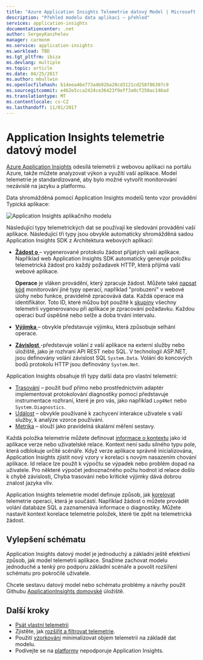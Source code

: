 ```yaml
---
title: "Azure Application Insights Telemetrie datový Model | Microsoft Docs"
description: "Přehled modelu data aplikací – přehled"
services: application-insights
documentationcenter: .net
author: SergeyKanzhelev
manager: carmonm
ms.service: application-insights
ms.workload: TBD
ms.tgt_pltfrm: ibiza
ms.devlang: multiple
ms.topic: article
ms.date: 04/25/2017
ms.author: mbullwin
ms.openlocfilehash: b14eea46e773a4b92ba20cd3121cd258f86307c9
ms.sourcegitcommit: e462e5cca2424ce36423f9eff3a0cf250ac146ad
ms.translationtype: MT
ms.contentlocale: cs-CZ
ms.lasthandoff: 11/01/2017
---
```

# <a name="application-insights-telemetry-data-model"></a>Application Insights telemetrie datový model

[Azure Application Insights](app-insights-overview.md) odesílá telemetrii z webovou aplikaci na portálu Azure, takže můžete analyzovat výkon a využití vaší aplikace. Model telemetrie je standardizované, aby bylo možné vytvořit monitorování nezávislé na jazyku a platformu. 

Data shromážděná pomocí Application Insights modelů tento vzor provádění Typická aplikace:

![Application Insights aplikačního modelu](./media/application-insights-data-model/application-insights-data-model.png)

Následující typy telemetrických dat se používají ke sledování provádění vaší aplikace. Následující tři typy jsou obvykle automaticky shromážděná sadou Application Insights SDK z Architektura webových aplikací:

* [**Žádost o** ](application-insights-data-model-request-telemetry.md) – vygenerované protokolu žádost přijatých vaší aplikace. Například web Application Insights SDK automaticky generuje položku telemetrická žádost pro každý požadavek HTTP, která přijímá vaší webové aplikace. 

    **Operace** je vláken provádění, který zpracuje žádost. Můžete také [napsat kód](app-insights-api-custom-events-metrics.md#trackrequest) monitorování jiné typy operací, například "probuzení" v webové úlohy nebo funkce, pravidelně zpracovává data.  Každá operace má identifikátor. Toto ID, které můžou být použité k [skupiny](application-insights-correlation.md) všechny telemetrii vygenerovanou při aplikace je zpracování požadavku. Každou operaci buď úspěšné nebo selže a doba trvání intervalu.
* [**Výjimka** ](application-insights-data-model-exception-telemetry.md) – obvykle představuje výjimku, která způsobuje selhání operace.
* [**Závislost** ](application-insights-data-model-dependency-telemetry.md) -představuje volání z vaší aplikace na externí služby nebo úložiště, jako je rozhraní API REST nebo SQL. V technologii ASP.NET, jsou definovány volání závislost SQL `System.Data`. Volání do koncových bodů protokolu HTTP jsou definovány `System.Net`. 

Application Insights obsahuje tři typy další data pro vlastní telemetrii:

* [Trasování](application-insights-data-model-trace-telemetry.md) – použít buď přímo nebo prostřednictvím adaptér implementovat protokolování diagnostiky pomocí představuje instrumentace rozhraní, které je pro vás, jako například `Log4Net` nebo `System.Diagnostics`.
* [Událost](application-insights-data-model-event-telemetry.md) – obvykle používané k zachycení interakce uživatele s vaší služby, k analýze vzorce používání.
* [Metrika](application-insights-data-model-metric-telemetry.md) – slouží jako pravidelná skalární měření sestavy.

Každá položka telemetrie můžete definovat [informace o kontextu](application-insights-data-model-context.md) jako id aplikace verze nebo uživatelské relace. Kontext není sadu silného typu pole, která odblokuje určité scénáře. Když verze aplikace správně inicializována, Application Insights zjistit nový vzory v korelaci s novým nasazením chování aplikace. Id relace lze použít k výpočtu se výpadek nebo problém dopad na uživatele. Pro některé výpočet jednoznačného počtu hodnot id relace došlo k chybě závislosti, Chyba trasování nebo kritické výjimky dává dobrou znalost jazyka vliv.

Application Insights telemetrie model definuje způsob, jak [korelovat](application-insights-correlation.md) telemetrie operaci, která je součástí. Například žádost o můžete provádět volání databáze SQL a zaznamenává informace o diagnostiky. Můžete nastavit kontext korelace telemetrie položek, které tie zpět na telemetrická žádost.

## <a name="schema-improvements"></a>Vylepšení schématu

Application Insights datový model je jednoduchý a základní ještě efektivní způsob, jak model telemetrii aplikace. Snažíme zachovat modelu jednoduché a tenký pro podporu základní scénáře a povolit rozšíření schématu pro pokročilé uživatele.

Chcete sestavu datový model nebo schématu problémy a návrhy použít Githubu [ApplicationInsights domovské](https://github.com/Microsoft/ApplicationInsights-Home/labels/schema) úložiště.

## <a name="next-steps"></a>Další kroky

- [Psát vlastní telemetrii](app-insights-api-custom-events-metrics.md)
- Zjistěte, jak [rozšířit a filtrovat telemetrie](app-insights-api-filtering-sampling.md).
- Použití [vzorkování](app-insights-sampling.md) minimalizovat objem telemetrii na základě dat modelu.
- Podívejte se na [platformy](app-insights-platforms.md) nepodporuje Application Insights.
